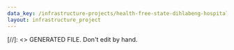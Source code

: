 ```yaml
---
data_key: /infrastructure-projects/health-free-state-dihlabeng-hospital-emergency-repairs
layout: infrastructure_project
---
```

[//]: <> GENERATED FILE. Don't edit by hand.